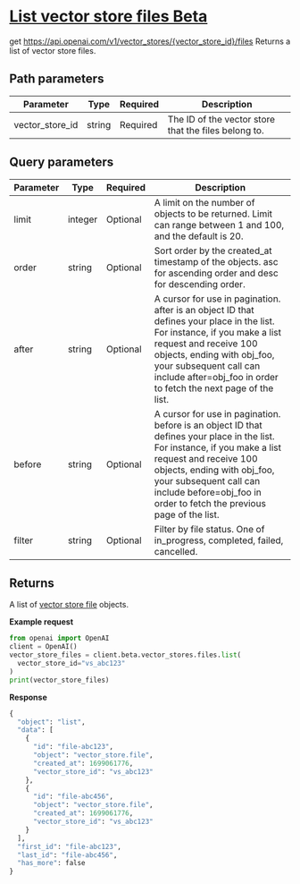 # [List vector store files Beta](/docs/api-reference/vector-stores-files/listFiles)
get https://api.openai.com/v1/vector_stores/{vector_store_id}/files 
Returns a list of vector store files. 
## Path parameters 
| Parameter | Type   | Required | Description|
| --- | --- | --- | --- |
| vector_store_id | string | Required | The ID of the vector store that the files belong to.| 
## Query parameters 
| Parameter | Type   | Required | Description|
| --- | --- | --- | --- |
| limit | integer | Optional | A limit on the number of objects to be returned. Limit can                   range between 1 and 100, and the default is 20.| 
| order | string | Optional | Sort order by the created_at timestamp of the                   objects. asc for ascending order and                   desc for descending order.| 
| after | string | Optional | A cursor for use in pagination. after is an                   object ID that defines your place in the list. For instance,                   if you make a list request and receive 100 objects, ending                   with obj_foo, your subsequent call can include after=obj_foo                   in order to fetch the next page of the list.| 
| before | string | Optional | A cursor for use in pagination. before is an                   object ID that defines your place in the list. For instance,                   if you make a list request and receive 100 objects, ending                   with obj_foo, your subsequent call can include before=obj_foo                   in order to fetch the previous page of the list.| 
| filter | string | Optional | Filter by file status. One of in_progress,                   completed, failed,                   cancelled.| 
## Returns 
A list of
                [vector store file](/docs/api-reference/vector-stores-files/file-object)
                objects. 

**Example request**
```python
from openai import OpenAI
client = OpenAI()
vector_store_files = client.beta.vector_stores.files.list(
  vector_store_id="vs_abc123"
)
print(vector_store_files)
```

**Response**
```python
{
  "object": "list",
  "data": [
    {
      "id": "file-abc123",
      "object": "vector_store.file",
      "created_at": 1699061776,
      "vector_store_id": "vs_abc123"
    },
    {
      "id": "file-abc456",
      "object": "vector_store.file",
      "created_at": 1699061776,
      "vector_store_id": "vs_abc123"
    }
  ],
  "first_id": "file-abc123",
  "last_id": "file-abc456",
  "has_more": false
}
```
